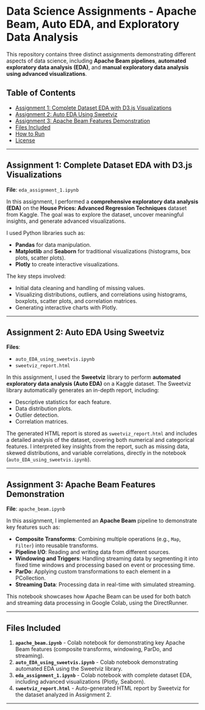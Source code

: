 # Data Science Assignments - Apache Beam, Auto EDA, and Exploratory Data Analysis

This repository contains three distinct assignments demonstrating different aspects of data science, including **Apache Beam pipelines**, **automated exploratory data analysis (EDA)**, and **manual exploratory data analysis using advanced visualizations**.

## Table of Contents
- [Assignment 1: Complete Dataset EDA with D3.js Visualizations](#assignment-1-complete-dataset-eda-with-d3js-visualizations)
- [Assignment 2: Auto EDA Using Sweetviz](#assignment-2-auto-eda-using-sweetviz)
- [Assignment 3: Apache Beam Features Demonstration](#assignment-3-apache-beam-features-demonstration)
- [Files Included](#files-included)
- [How to Run](#how-to-run)
- [License](#license)

---

## Assignment 1: Complete Dataset EDA with D3.js Visualizations

**File**: `eda_assignment_1.ipynb`

In this assignment, I performed a **comprehensive exploratory data analysis (EDA)** on the **House Prices: Advanced Regression Techniques** dataset from Kaggle. The goal was to explore the dataset, uncover meaningful insights, and generate advanced visualizations. 

I used Python libraries such as:
- **Pandas** for data manipulation.
- **Matplotlib** and **Seaborn** for traditional visualizations (histograms, box plots, scatter plots).
- **Plotly** to create interactive visualizations.

The key steps involved:
- Initial data cleaning and handling of missing values.
- Visualizing distributions, outliers, and correlations using histograms, boxplots, scatter plots, and correlation matrices.
- Generating interactive charts with Plotly.

---

## Assignment 2: Auto EDA Using Sweetviz

**Files**: 
- `auto_EDA_using_sweetvis.ipynb`
- `sweetviz_report.html`

In this assignment, I used the **Sweetviz** library to perform **automated exploratory data analysis (Auto EDA)** on a Kaggle dataset. The Sweetviz library automatically generates an in-depth report, including:
- Descriptive statistics for each feature.
- Data distribution plots.
- Outlier detection.
- Correlation matrices.

The generated HTML report is stored as `sweetviz_report.html` and includes a detailed analysis of the dataset, covering both numerical and categorical features. I interpreted key insights from the report, such as missing data, skewed distributions, and variable correlations, directly in the notebook (`auto_EDA_using_sweetvis.ipynb`).

---

## Assignment 3: Apache Beam Features Demonstration

**File**: `apache_beam.ipynb`

In this assignment, I implemented an **Apache Beam** pipeline to demonstrate key features such as:
- **Composite Transforms**: Combining multiple operations (e.g., `Map`, `Filter`) into reusable transforms.
- **Pipeline I/O**: Reading and writing data from different sources.
- **Windowing and Triggers**: Handling streaming data by segmenting it into fixed time windows and processing based on event or processing time.
- **ParDo**: Applying custom transformations to each element in a PCollection.
- **Streaming Data**: Processing data in real-time with simulated streaming.

This notebook showcases how Apache Beam can be used for both batch and streaming data processing in Google Colab, using the DirectRunner.

---

## Files Included

1. **`apache_beam.ipynb`** - Colab notebook for demonstrating key Apache Beam features (composite transforms, windowing, ParDo, and streaming).
2. **`auto_EDA_using_sweetvis.ipynb`** - Colab notebook demonstrating automated EDA using the Sweetviz library.
3. **`eda_assignment_1.ipynb`** - Colab notebook with complete dataset EDA, including advanced visualizations (Plotly, Seaborn).
4. **`sweetviz_report.html`** - Auto-generated HTML report by Sweetviz for the dataset analyzed in Assignment 2.

---

